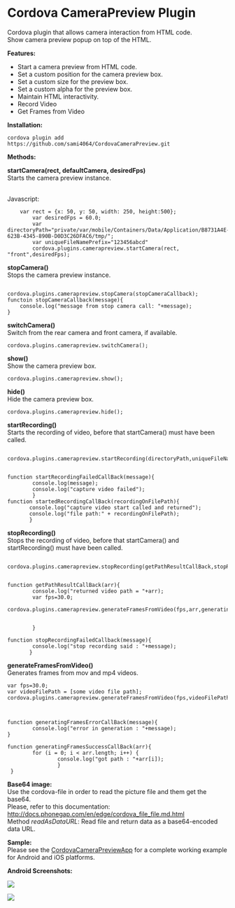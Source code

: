 Cordova CameraPreview Plugin
====================

Cordova plugin that allows camera interaction from HTML code.<br/>
Show camera preview popup on top of the HTML.<br/>

<p><b>Features:</b></p>
<ul>
  <li>Start a camera preview from HTML code.</li>
  <li>Set a custom position for the camera preview box.</li>
  <li>Set a custom size for the preview box.</li>
  <li>Set a custom alpha for the preview box.</li>
  <li>Maintain HTML interactivity.</li>
  <li>Record Video</li>
  <li>Get Frames from Video</li>
</ul>

<p><b>Installation:</b></p>

```
cordova plugin add https://github.com/sami4064/CordovaCameraPreview.git
```


<p><b>Methods:</b></p>


  <b>startCamera(rect, defaultCamera, desiredFps)</b><br/>
  <info>
  	Starts the camera preview instance.
  	<br/>
	<br/>
	


</info>

Javascript:

```
	var rect = {x: 50, y: 50, width: 250, height:500};
        var desiredFps = 60.0;
        var directoryPath="private/var/mobile/Containers/Data/Application/B8731A4E-623B-4345-890B-D0D3C26DFAC6/tmp/";
        var uniqueFileNamePrefix="123456abcd"
        cordova.plugins.camerapreview.startCamera(rect, "front",desiredFps);

```

<b>stopCamera()</b><br/>
<info>Stops the camera preview instance.</info><br/>

```

cordova.plugins.camerapreview.stopCamera(stopCameraCallback);
functoin stopCameraCallback(message){
	console.log("message from stop camera call: "+message);
}
```





<b>switchCamera()</b><br/>
<info>Switch from the rear camera and front camera, if available.</info><br/>

```
cordova.plugins.camerapreview.switchCamera();
```

<b>show()</b><br/>
<info>Show the camera preview box.</info><br/>

```
cordova.plugins.camerapreview.show();
```

<b>hide()</b><br/>
<info>Hide the camera preview box.</info><br/>

```
cordova.plugins.camerapreview.hide();
```


<b>startRecording()</b><br/>
<info>Starts the recording of video, before that startCamera() must have been called.</info><br/>

```

cordova.plugins.camerapreview.startRecording(directoryPath,uniqueFileNamePrefix,startedRecordingCallBack,startRecordingFailedCallBack);


function startRecordingFailedCallBack(message){
        console.log(message);
        console.log("capture video failed");
        }
function startedRecordingCallBack(recordingOnFilePath){
       console.log("capture video start called and returned");
       console.log("file path:" + recordingOnFilePath);
       }
```


<b>stopRecording()</b><br/>
<info>Stops the recording of video, before that startCamera() and startRecording() must have been called.</info><br/>

```

cordova.plugins.camerapreview.stopRecording(getPathResultCallBack,stopRecordingFailedCallback);


function getPathResultCallBack(arr){
        console.log("returned video path = "+arr);
        var fps=30.0;
        cordova.plugins.camerapreview.generateFramesFromVideo(fps,arr,generatingFramesSuccessCallBack,generatingFramesErrorCallBack);
                                     
                                     
        }
                                     
function stopRecordingFailedCallback(message){
        console.log("stop recording said : "+message);
       }

```




<b>generateFramesFromVideo()</b><br/>
<info>Generates frames from mov and mp4 videos.</info><br/>

```
var fps=30.0;
var videoFilePath = [some video file path];
cordova.plugins.camerapreview.generateFramesFromVideo(fps,videoFilePath,generatingFramesSuccessCallBack,generatingFramesErrorCallBack);
                                     


function generatingFramesErrorCallBack(message){
        console.log("error in generation : "+message);
}

function generatingFramesSuccessCallBack(arr){
        for (i = 0; i < arr.length; i++) {
                console.log("got path : "+arr[i]);
                }
 }

```




<b>Base64 image:</b><br/>
Use the cordova-file in order to read the picture file and them get the base64.<br/>
Please, refer to this documentation: http://docs.phonegap.com/en/edge/cordova_file_file.md.html<br/>
Method <i>readAsDataURL</i>: Read file and return data as a base64-encoded data URL.

<b>Sample:</b><br/>
Please see the <a href="https://github.com/mbppower/CordovaCameraPreviewApp">CordovaCameraPreviewApp</a> for a complete working example for Android and iOS platforms.

<p><b>Android Screenshots:</b></p>
<p><img src="https://raw.githubusercontent.com/mbppower/CordovaCameraPreview/master/docs/img/android-1.png"/></p>
<p><img src="https://raw.githubusercontent.com/mbppower/CordovaCameraPreview/master/docs/img/android-2.png"/></p>
